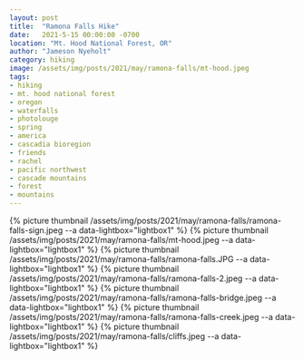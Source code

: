 ```yaml
---
layout: post
title:  "Ramona Falls Hike"
date:   2021-5-15 00:00:00 -0700
location: "Mt. Hood National Forest, OR"
author: "Jameson Nyeholt"
category: hiking
image: /assets/img/posts/2021/may/ramona-falls/mt-hood.jpeg
tags:
- hiking
- mt. hood national forest
- oregon
- waterfalls
- photolouge
- spring
- america
- cascadia bioregion
- friends
- rachel
- pacific northwest
- cascade mountains
- forest
- mountains
---
```


<!--more-->

{% picture thumbnail /assets/img/posts/2021/may/ramona-falls/ramona-falls-sign.jpeg --a data-lightbox="lightbox1" %}
{% picture thumbnail /assets/img/posts/2021/may/ramona-falls/mt-hood.jpeg --a data-lightbox="lightbox1" %}
{% picture thumbnail /assets/img/posts/2021/may/ramona-falls/ramona-falls.JPG --a data-lightbox="lightbox1" %}
{% picture thumbnail /assets/img/posts/2021/may/ramona-falls/ramona-falls-2.jpeg --a data-lightbox="lightbox1" %}
{% picture thumbnail /assets/img/posts/2021/may/ramona-falls/ramona-falls-bridge.jpeg --a data-lightbox="lightbox1" %}
{% picture thumbnail /assets/img/posts/2021/may/ramona-falls/ramona-falls-creek.jpeg --a data-lightbox="lightbox1" %}
{% picture thumbnail /assets/img/posts/2021/may/ramona-falls/cliffs.jpeg --a data-lightbox="lightbox1" %}